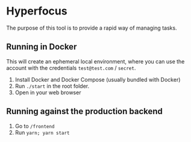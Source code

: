 # Hyperfocus

The purpose of this tool is to provide a rapid way of managing tasks.

## Running in Docker

This will create an ephemeral local environment, where you can use the
account with the credentials `test@test.com` / `secret`.

1. Install Docker and Docker Compose (usually bundled with Docker)
2. Run `./start` in the root folder.
3. Open [](http://localhost:9341) in your web browser

## Running against the production backend

1. Go to `/frontend`
2. Run `yarn; yarn start`

